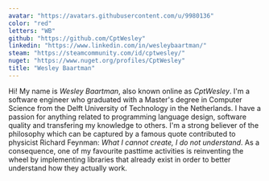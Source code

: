 ```yaml
---
avatar: "https://avatars.githubusercontent.com/u/9980136"
color: "red"
letters: "WB"
github: "https://github.com/CptWesley"
linkedin: "https://www.linkedin.com/in/wesleybaartman/"
steam: "https://steamcommunity.com/id/cptwesley/"
nuget: "https://www.nuget.org/profiles/CptWesley"
title: "Wesley Baartman"
---
```


Hi! My name is _Wesley Baartman_, also known online as _CptWesley_. I'm a software engineer who graduated with a Master's degree in Computer Science from the Delft University of Technology in the Netherlands. I have a passion for anything related to programming language design, software quality and transfering my knowledge to others. I'm a strong believer of the philosophy which can be captured by a famous quote contributed to physicist Richard Feynman: _What I cannot create, I do not understand_. As a consequence, one of my favourite pasttime activities is reinventing the wheel by implementing libraries that already exist in order to better understand how they actually work.

<!--more-->
